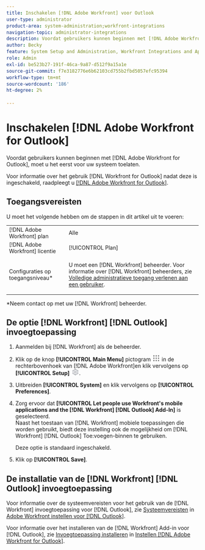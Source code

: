 ```yaml
---
title: Inschakelen [!DNL Adobe Workfront] voor Outlook
user-type: administrator
product-area: system-administration;workfront-integrations
navigation-topic: administrator-integrations
description: Voordat gebruikers kunnen beginnen met [!DNL Adobe Workfront] voor Vooruitzichten, moet u het eerst voor uw systeem toelaten.
author: Becky
feature: System Setup and Administration, Workfront Integrations and Apps
role: Admin
exl-id: be523b27-191f-46ca-9a87-d512f9a15a1e
source-git-commit: f7e3182776e6b62103cd755b2fbd5057efc95394
workflow-type: tm+mt
source-wordcount: '186'
ht-degree: 2%

---
```


# Inschakelen [!DNL Adobe Workfront for Outlook]

Voordat gebruikers kunnen beginnen met [!DNL Adobe Workfront for Outlook], moet u het eerst voor uw systeem toelaten.

Voor informatie over het gebruik [!DNL Workfront for Outlook] nadat deze is ingeschakeld, raadpleegt u [[!DNL Adobe Workfront for Outlook]](../../workfront-integrations-and-apps/using-workfront-with-outlook/workfront-for-outlook.md).

## Toegangsvereisten

U moet het volgende hebben om de stappen in dit artikel uit te voeren:

<table style="table-layout:auto"> 
 <col> 
 <col> 
 <tbody> 
  <tr> 
   <td role="rowheader">[!DNL Adobe Workfront] plan</td> 
   <td>Alle</td> 
  </tr> 
  <tr> 
   <td role="rowheader">[!DNL Adobe Workfront] licentie</td> 
   <td>[!UICONTROL Plan]</td> 
  </tr> 
  <tr> 
   <td role="rowheader">Configuraties op toegangsniveau*</td> 
   <td> <p>U moet een [!DNL Workfront] beheerder. Voor informatie over [!DNL Workfront] beheerders, zie <a href="../../administration-and-setup/add-users/configure-and-grant-access/grant-a-user-full-administrative-access.md" class="MCXref xref">Volledige administratieve toegang verlenen aan een gebruiker</a>.</p> </td> 
  </tr> 
 </tbody> 
</table>

&#42;Neem contact op met uw [!DNL Workfront] beheerder.

## De optie [!DNL Workfront] [!DNL Outlook] invoegtoepassing

1. Aanmelden bij [!DNL Workfront] als de beheerder.
1. Klik op de knop **[!UICONTROL Main Menu]** pictogram ![](assets/main-menu-icon.png) in de rechterbovenhoek van [!DNL Adobe Workfront]en klik vervolgens op **[!UICONTROL Setup]** ![](assets/gear-icon-settings.png).

1. Uitbreiden **[!UICONTROL System]** en klik vervolgens op **[!UICONTROL Preferences]**.

1. Zorg ervoor dat **[!UICONTROL Let people use Workfront's mobile applications and the [!DNL Workfront] [!DNL Outlook] Add-In]** is geselecteerd.\
   Naast het toestaan van [!DNL Workfront] mobiele toepassingen die worden gebruikt, biedt deze instelling ook de mogelijkheid om [!DNL Workfront] [!DNL Outlook] Toe:voegen-binnen te gebruiken.

   Deze optie is standaard ingeschakeld.

1. Klik op **[!UICONTROL Save]**.

## De installatie van de [!DNL Workfront] [!DNL Outlook] invoegtoepassing

Voor informatie over de systeemvereisten voor het gebruik van de [!DNL Workfront] invoegtoepassing voor [!DNL Outlook], zie [Systeemvereisten](../../workfront-integrations-and-apps/using-workfront-with-outlook/set-up-workfront-for-outlook.md#system-requirements-and-prerequisites) in [Adobe Workfront instellen voor [!DNL Outlook]](../../workfront-integrations-and-apps/using-workfront-with-outlook/set-up-workfront-for-outlook.md).

Voor informatie over het installeren van de [!DNL Workfront] Add-in voor [!DNL Outlook], zie [Invoegtoepassing installeren](../../workfront-integrations-and-apps/using-workfront-with-outlook/set-up-workfront-for-outlook.md#downloading-and-installing-the-add-in) in  [Instellen [!DNL Adobe Workfront for Outlook]](../../workfront-integrations-and-apps/using-workfront-with-outlook/set-up-workfront-for-outlook.md).
